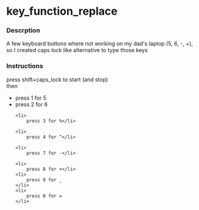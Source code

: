 # key_function_replace

<h3>Descrption</h3>
<p>A few keyboard buttons where not working on my dad's laptop (5, 6, -, +), so I created caps lock like alternative to
    type those keys</p>

<h3> Instructions</h3>
press shift+caps_lock to start (and stop) <br> then
<ul>
    <li>
        press 1 for 5
    </li>
    <li>
        press 2 for 6</li>

    <li>
        press 3 for %</li>

    <li>
        press 4 for ^</li>

    <li>
        press 7 for -</li>

    <li>
        press 8 for +</li>
    <li>
        press 9 for _
    </li>
    <li>
        press 0 for =
    </li>
</ul>
